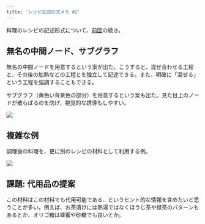 ```yaml
---
title: 'レシピ記述形式メモ #2'
---
```

料理のレシピの記述形式について、[前回](https://r7kamura.com/articles/2022-05-13-mermaid-recipe-memo)の続き。

無名の中間ノード、サブグラフ
--------------

無名の中間ノードを用意するという案が出た。こうすると、混ぜ合わせる工程と、その後の加熱などの工程とを独立して記述できる。また、明確に「混ぜる」という工程を強調することもできる。

サブグラフ（黄色い背景色の部分）を用意するという案も出た。見た目上のノードが散らばるのを防げ、視覚的な誘導もしやすい。

![](https://lh4.googleusercontent.com/V6kwlbhR9pfUYgpNy2EPS24f3jtV0Ke0vkY5rr9KLlRCW13Xuf842GFH-zio7K-kH-JSPo0dVqIMkmBMzK-4lR9lXvImLqrV_qqATV86AAU4uosUZ841s7IfZsn0yphk_rkcRh-ukN3610AYHCcxOQ)

複雑な例
----

調理後の料理を、更に別のレシピの材料として利用する例。

![](https://lh5.googleusercontent.com/KHWDVNg0qkDnctMSLxmGdPDW8nDDyPT_tkNn0W1HnA8ZYJKwfFOmJtLQZDjTvx6HK6DhqVkSwn07EY6shZSH0SXlk6pTMHGwONtBLrLkSZJt9ptnh2WkpuAZiCflHWO4uApR4PipVAr4fQvLXG0M0A)

課題: 代用品の提案
----------

この材料はこの材料でも代用可能である、というヒント的な情報を含めたいと思うことが多い。例えば、お茶漬けには熱湯ではなくほうじ茶や緑茶のパターンもあるとか、オリゴ糖は蜂蜜や砂糖でも良いとか。
